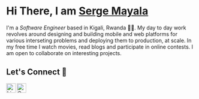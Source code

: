 
<h1>Hi There, I am <a  href="https://iamayala.github.io/">Serge Mayala</a> </h1>

I'm a *Software Engineer* based in Kigali, Rwanda :man_technologist:. My day to day work revolves around designing and building mobile and web platforms for various interseting problems and deploying them to production, at scale. In my free time I watch movies, read blogs and participate in online contests. I am open to collaborate on interesting projects.


## Let's Connect :handshake:

<a target="_blank" href="https://www.linkedin.com/in/sergemayala/">
  <img align="left" alt="LinkdeIN" width="25px" src="https://cdn.jsdelivr.net/npm/simple-icons@v3/icons/linkedin.svg" />
</a>
<a target="_blank" href="mailto:ndimayala@gmail.com">
  <img align="left" alt="Gmail" width="25px" src="https://cdn.jsdelivr.net/npm/simple-icons@v3/icons/gmail.svg" />
</a>
